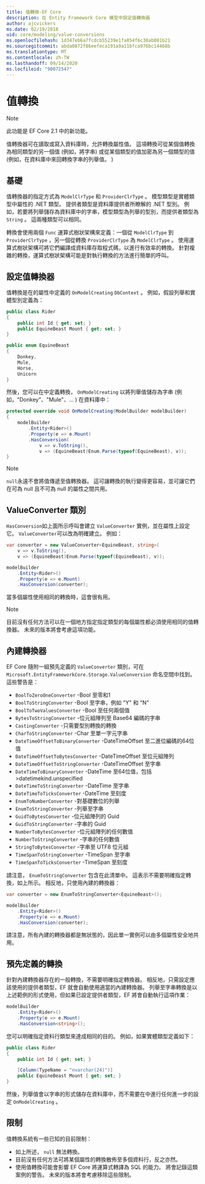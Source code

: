 ```yaml
---
title: 值轉換-EF Core
description: 在 Entity Framework Core 模型中設定值轉換器
author: ajcvickers
ms.date: 02/19/2018
uid: core/modeling/value-conversions
ms.openlocfilehash: 1d347eb6a7fcdcb55239e1fa854f6c38ab081b21
ms.sourcegitcommit: abda0872f86eefeca191a9a11bfca976bc14468b
ms.translationtype: MT
ms.contentlocale: zh-TW
ms.lasthandoff: 09/14/2020
ms.locfileid: "90072547"
---
```

# <a name="value-conversions"></a>值轉換

> [!NOTE]  
> 此功能是 EF Core 2.1 中的新功能。

值轉換器可在讀取或寫入資料庫時，允許轉換屬性值。 這項轉換可從某個值轉換為相同類型的另一個值 (例如，將字串) 或從某個類型的值加密為另一個類型的值 (例如，在資料庫中來回轉換字串的列舉值。 ) 

## <a name="fundamentals"></a>基礎

值轉換器的指定方式為 `ModelClrType` 和 `ProviderClrType` 。 模型類型是實體類型中屬性的 .NET 類型。 提供者類型是資料庫提供者所瞭解的 .NET 型別。 例如，若要將列舉儲存為資料庫中的字串，模型類型為列舉的型別，而提供者類型為 `String` 。 這兩種類型可以相同。

轉換會使用兩個 `Func` 運算式樹狀架構來定義：一個從 `ModelClrType` 到 `ProviderClrType` ，另一個從轉換 `ProviderClrType` 為 `ModelClrType` 。 使用運算式樹狀架構可將它們編譯成資料庫存取程式碼，以進行有效率的轉換。 針對複雜的轉換，運算式樹狀架構可能是對執行轉換的方法進行簡單的呼叫。

## <a name="configuring-a-value-converter"></a>設定值轉換器

值轉換是在的屬性中定義的 `OnModelCreating` `DbContext` 。 例如，假設列舉和實體型別定義為：

``` csharp
public class Rider
{
    public int Id { get; set; }
    public EquineBeast Mount { get; set; }
}

public enum EquineBeast
{
    Donkey,
    Mule,
    Horse,
    Unicorn
}
```

然後，您可以在中定義轉換， `OnModelCreating` 以將列舉值儲存為字串 (例如，"Donkey"、"Mule"、... ) 在資料庫中：

``` csharp
protected override void OnModelCreating(ModelBuilder modelBuilder)
{
    modelBuilder
        .Entity<Rider>()
        .Property(e => e.Mount)
        .HasConversion(
            v => v.ToString(),
            v => (EquineBeast)Enum.Parse(typeof(EquineBeast), v));
}
```

> [!NOTE]  
> `null`永遠不會將值傳遞至值轉換器。 這可讓轉換的執行變得更容易，並可讓它們在可為 null 且不可為 null 的屬性之間共用。

## <a name="the-valueconverter-class"></a>ValueConverter 類別

`HasConversion`如上面所示呼叫會建立 `ValueConverter` 實例，並在屬性上設定它。 `ValueConverter`可以改為明確建立。 例如：

``` csharp
var converter = new ValueConverter<EquineBeast, string>(
    v => v.ToString(),
    v => (EquineBeast)Enum.Parse(typeof(EquineBeast), v));

modelBuilder
    .Entity<Rider>()
    .Property(e => e.Mount)
    .HasConversion(converter);
```

當多個屬性使用相同的轉換時，這會很有用。

> [!NOTE]  
> 目前沒有任何方法可以在一個地方指定指定類型的每個屬性都必須使用相同的值轉換器。 未來的版本將會考慮這項功能。

## <a name="built-in-converters"></a>內建轉換器

EF Core 隨附一組預先定義的 `ValueConverter` 類別，可在 `Microsoft.EntityFrameworkCore.Storage.ValueConversion` 命名空間中找到。 這些警告是：

* `BoolToZeroOneConverter` -Bool 至零和1
* `BoolToStringConverter` -Bool 至字串，例如 "Y" 和 "N"
* `BoolToTwoValuesConverter` -Bool 至任何兩個值
* `BytesToStringConverter` -位元組陣列至 Base64 編碼的字串
* `CastingConverter` -只需要型別轉換的轉換
* `CharToStringConverter` -Char 至單一字元字串
* `DateTimeOffsetToBinaryConverter` -DateTimeOffset 至二進位編碼的64位值
* `DateTimeOffsetToBytesConverter` -DateTimeOffset 至位元組陣列
* `DateTimeOffsetToStringConverter` -DateTimeOffset 至字串
* `DateTimeToBinaryConverter` -DateTime 至64位值，包括 >datetimekind.unspecified
* `DateTimeToStringConverter` -DateTime 至字串
* `DateTimeToTicksConverter` -DateTime 至刻度
* `EnumToNumberConverter` -對基礎數位的列舉
* `EnumToStringConverter` -列舉至字串
* `GuidToBytesConverter` -位元組陣列的 Guid
* `GuidToStringConverter` -字串的 Guid
* `NumberToBytesConverter` -位元組陣列的任何數值
* `NumberToStringConverter` -字串的任何數值
* `StringToBytesConverter` -字串至 UTF8 位元組
* `TimeSpanToStringConverter` -TimeSpan 至字串
* `TimeSpanToTicksConverter` -TimeSpan 至刻度

請注意， `EnumToStringConverter` 包含在此清單中。 這表示不需要明確指定轉換，如上所示。 相反地，只使用內建的轉換器：

``` csharp
var converter = new EnumToStringConverter<EquineBeast>();

modelBuilder
    .Entity<Rider>()
    .Property(e => e.Mount)
    .HasConversion(converter);
```

請注意，所有內建的轉換器都是無狀態的，因此單一實例可以由多個屬性安全地共用。

## <a name="pre-defined-conversions"></a>預先定義的轉換

針對內建轉換器存在的一般轉換，不需要明確指定轉換器。 相反地，只需設定應該使用的提供者類型，EF 就會自動使用適當的內建轉換器。 列舉至字串轉換是以上述範例的形式使用，但如果已設定提供者類型，EF 將會自動執行這項作業：

``` csharp
modelBuilder
    .Entity<Rider>()
    .Property(e => e.Mount)
    .HasConversion<string>();
```

您可以明確指定資料行類型來達成相同的目的。 例如，如果實體類型定義如下：

``` csharp
public class Rider
{
    public int Id { get; set; }

    [Column(TypeName = "nvarchar(24)")]
    public EquineBeast Mount { get; set; }
}
```

然後，列舉值會以字串的形式儲存在資料庫中，而不需要在中進行任何進一步的設定 `OnModelCreating` 。

## <a name="limitations"></a>限制

值轉換系統有一些已知的目前限制：

* 如上所述， `null` 無法轉換。
* 目前沒有任何方法可將某個屬性的轉換散佈至多個資料行，反之亦然。
* 使用值轉換可能會影響 EF Core 將運算式轉譯為 SQL 的能力。 將會記錄這類案例的警告。
未來的版本將會考慮移除這些限制。
